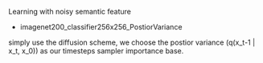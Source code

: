 Learning with noisy semantic feature

* imagenet200_classifier256x256_PostiorVariance

simply use the diffusion scheme, we choose the postior variance (q(x_t-1 | x_t, x_0)) as our timesteps sampler importance base.

